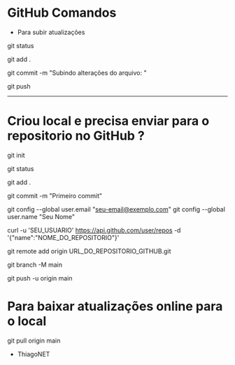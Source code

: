 # GitHub Comandos 


- Para subir atualizações

git status

git add .

git commit -m "Subindo alterações do arquivo: "

git push


---------------------------------------

# Criou local e precisa enviar para o repositorio no GitHub ?

git init

git status

git add .

git commit -m "Primeiro commit"

git config --global user.email "seu-email@exemplo.com"
git config --global user.name "Seu Nome"

curl -u 'SEU_USUARIO' https://api.github.com/user/repos -d '{"name":"NOME_DO_REPOSITORIO"}'

git remote add origin URL_DO_REPOSITORIO_GITHUB.git

git branch -M main

git push -u origin main 










# Para baixar atualizações online para o local

git pull origin main





* ThiagoNET